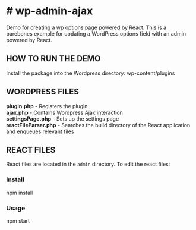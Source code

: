 <h1># wp-admin-ajax</h1>
Demo for creating a wp options page powered by React.
This is a barebones example for updating a WordPress options field with an admin powered by React.

<h2>HOW TO RUN THE DEMO</h2>
Install the package into the Wordpress directory: wp-content/plugins 

<h2>WORDPRESS FILES</h2>

<strong>plugin.php</strong> - Registers the plugin<br>
<strong>ajax.php</strong> - Contains Wordpress Ajax interaction<br>
<strong>settingsPage.php</strong> - Sets up the settings page<br>
<strong>reactFileParser.php</strong> - Searches the build directory of the React application and enqueues relevant files

<h2>REACT FILES</h2>

React files are located in the `admin` directory. 
To edit the react files:

<h3>Install</h3>
npm install

<h3>Usage</h3>
npm start
